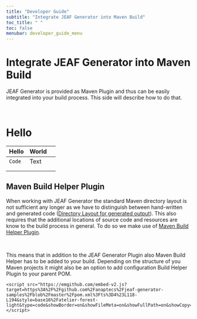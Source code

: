 ```yaml
---
title: "Developer Guide"
subtitle: "Integrate JEAF Generator into Maven Build"
toc_title: " "
toc: false
menubar: developer_guide_menu
---
```


# Integrate JEAF Generator into Maven Build

JEAF Generator is provided as Maven Plugin and thus can be easily integrated into your build process. This side will describe how to do that.

<br>

# Hello

| Hello | World |     |
| ----- | ----- | --- |
| `Code`      | Text  |     |
|       |       |     |
|       |       |     |


## Maven Build Helper Plugin

When working with JEAF Generator the standard Maven directory layout is not sufficient any longer as we have to distinguish between hand-written and generated code ([Directory Layout for generated output](../general-behavior)). This also requires that the additional locations of source code and resources are know to the build process in general. To do so we make use of [Maven Build Helper Plugin](https://www.mojohaus.org/build-helper-maven-plugin).

<br>

This means that in addition to the JEAF Generator Plugin also Maven Build Helper has to be added to your build. Depending on the structure of you Maven projects it might also be an option to add configuration Build Helper Plugin to your parent POM.

<div>
	<!-- -->
	<style>.content table td.hljs-ln-line, .content table th.hljs-ln-line { padding: .0em .75em .125em; }</style>
	
	<script src="https://emgithub.com/embed-v2.js?target=https%3A%2F%2Fgithub.com%2Fanaptecs%2Fjeaf-generator-samples%2Fblob%2Fmaster%2Fpom.xml%3Fts%3D4%23L118-L194&style=base16%2Fatelier-forest-light&type=code&showBorder=on&showFileMeta=on&showFullPath=on&showCopy=on"></script>
</div>

<br>
